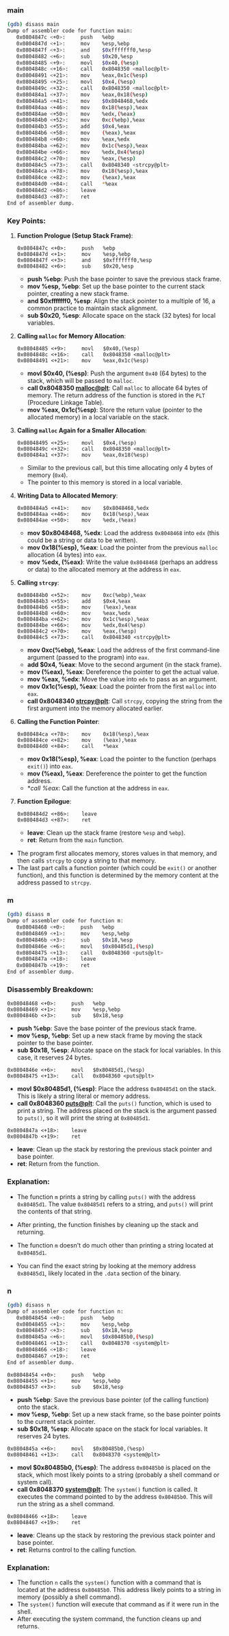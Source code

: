 ### main

``` bash
(gdb) disass main
Dump of assembler code for function main:
   0x0804847c <+0>:     push   %ebp
   0x0804847d <+1>:     mov    %esp,%ebp
   0x0804847f <+3>:     and    $0xfffffff0,%esp
   0x08048482 <+6>:     sub    $0x20,%esp
   0x08048485 <+9>:     movl   $0x40,(%esp)
   0x0804848c <+16>:    call   0x8048350 <malloc@plt>
   0x08048491 <+21>:    mov    %eax,0x1c(%esp)
   0x08048495 <+25>:    movl   $0x4,(%esp)
   0x0804849c <+32>:    call   0x8048350 <malloc@plt>
   0x080484a1 <+37>:    mov    %eax,0x18(%esp)
   0x080484a5 <+41>:    mov    $0x8048468,%edx
   0x080484aa <+46>:    mov    0x18(%esp),%eax
   0x080484ae <+50>:    mov    %edx,(%eax)
   0x080484b0 <+52>:    mov    0xc(%ebp),%eax
   0x080484b3 <+55>:    add    $0x4,%eax
   0x080484b6 <+58>:    mov    (%eax),%eax
   0x080484b8 <+60>:    mov    %eax,%edx
   0x080484ba <+62>:    mov    0x1c(%esp),%eax
   0x080484be <+66>:    mov    %edx,0x4(%esp)
   0x080484c2 <+70>:    mov    %eax,(%esp)
   0x080484c5 <+73>:    call   0x8048340 <strcpy@plt>
   0x080484ca <+78>:    mov    0x18(%esp),%eax
   0x080484ce <+82>:    mov    (%eax),%eax
   0x080484d0 <+84>:    call   *%eax
   0x080484d2 <+86>:    leave
   0x080484d3 <+87>:    ret
End of assembler dump.
```

### Key Points:
1. **Function Prologue (Setup Stack Frame)**:
   ```assembly
   0x0804847c <+0>:     push   %ebp
   0x0804847d <+1>:     mov    %esp,%ebp
   0x0804847f <+3>:     and    $0xfffffff0,%esp
   0x08048482 <+6>:     sub    $0x20,%esp
   ```
   - **push %ebp**: Push the base pointer to save the previous stack frame.
   - **mov %esp, %ebp**: Set up the base pointer to the current stack pointer, creating a new stack frame.
   - **and $0xfffffff0, %esp**: Align the stack pointer to a multiple of 16, a common practice to maintain stack alignment.
   - **sub $0x20, %esp**: Allocate space on the stack (32 bytes) for local variables.

2. **Calling `malloc` for Memory Allocation**:
   ```assembly
   0x08048485 <+9>:     movl   $0x40,(%esp)
   0x0804848c <+16>:    call   0x8048350 <malloc@plt>
   0x08048491 <+21>:    mov    %eax,0x1c(%esp)
   ```
   - **movl $0x40, (%esp)**: Push the argument `0x40` (64 bytes) to the stack, which will be passed to `malloc`.
   - **call 0x8048350 <malloc@plt>**: Call `malloc` to allocate 64 bytes of memory. The return address of the function is stored in the `PLT` (Procedure Linkage Table).
   - **mov %eax, 0x1c(%esp)**: Store the return value (pointer to the allocated memory) in a local variable on the stack.

3. **Calling `malloc` Again for a Smaller Allocation**:
   ```assembly
   0x08048495 <+25>:    movl   $0x4,(%esp)
   0x0804849c <+32>:    call   0x8048350 <malloc@plt>
   0x080484a1 <+37>:    mov    %eax,0x18(%esp)
   ```
   - Similar to the previous call, but this time allocating only 4 bytes of memory (`0x4`).
   - The pointer to this memory is stored in a local variable.

4. **Writing Data to Allocated Memory**:
   ```assembly
   0x080484a5 <+41>:    mov    $0x8048468,%edx
   0x080484aa <+46>:    mov    0x18(%esp),%eax
   0x080484ae <+50>:    mov    %edx,(%eax)
   ```
   - **mov $0x8048468, %edx**: Load the address `0x8048468` into `edx` (this could be a string or data to be written).
   - **mov 0x18(%esp), %eax**: Load the pointer from the previous `malloc` allocation (4 bytes) into `eax`.
   - **mov %edx, (%eax)**: Write the value `0x8048468` (perhaps an address or data) to the allocated memory at the address in `eax`.

5. **Calling `strcpy`**:
   ```assembly
   0x080484b0 <+52>:    mov    0xc(%ebp),%eax
   0x080484b3 <+55>:    add    $0x4,%eax
   0x080484b6 <+58>:    mov    (%eax),%eax
   0x080484b8 <+60>:    mov    %eax,%edx
   0x080484ba <+62>:    mov    0x1c(%esp),%eax
   0x080484be <+66>:    mov    %edx,0x4(%esp)
   0x080484c2 <+70>:    mov    %eax,(%esp)
   0x080484c5 <+73>:    call   0x8048340 <strcpy@plt>
   ```
   - **mov 0xc(%ebp), %eax**: Load the address of the first command-line argument (passed to the program) into `eax`.
   - **add $0x4, %eax**: Move to the second argument (in the stack frame).
   - **mov (%eax), %eax**: Dereference the pointer to get the actual value.
   - **mov %eax, %edx**: Move the value into `edx` to pass as an argument.
   - **mov 0x1c(%esp), %eax**: Load the pointer from the first `malloc` into `eax`.
   - **call 0x8048340 <strcpy@plt>**: Call `strcpy`, copying the string from the first argument into the memory allocated earlier.

6. **Calling the Function Pointer**:
   ```assembly
   0x080484ca <+78>:    mov    0x18(%esp),%eax
   0x080484ce <+82>:    mov    (%eax),%eax
   0x080484d0 <+84>:    call   *%eax
   ```
   - **mov 0x18(%esp), %eax**: Load the pointer to the function (perhaps `exit()`) into `eax`.
   - **mov (%eax), %eax**: Dereference the pointer to get the function address.
   - **call *%eax**: Call the function at the address in `eax`.

7. **Function Epilogue**:
   ```assembly
   0x080484d2 <+86>:    leave
   0x080484d3 <+87>:    ret
   ```
   - **leave**: Clean up the stack frame (restore `%esp` and `%ebp`).
   - **ret**: Return from the `main` function.

- The program first allocates memory, stores values in that memory, and then calls `strcpy` to copy a string to that memory.
- The last part calls a function pointer (which could be `exit()` or another function), and this function is determined by the memory content at the address passed to `strcpy`.

### m

``` bash
(gdb) disass m
Dump of assembler code for function m:
   0x08048468 <+0>:     push   %ebp
   0x08048469 <+1>:     mov    %esp,%ebp
   0x0804846b <+3>:     sub    $0x18,%esp
   0x0804846e <+6>:     movl   $0x80485d1,(%esp)
   0x08048475 <+13>:    call   0x8048360 <puts@plt>
   0x0804847a <+18>:    leave
   0x0804847b <+19>:    ret
End of assembler dump.
```


### Disassembly Breakdown:

```assembly
0x08048468 <+0>:     push   %ebp
0x08048469 <+1>:     mov    %esp,%ebp
0x0804846b <+3>:     sub    $0x18,%esp
```
- **push %ebp**: Save the base pointer of the previous stack frame.
- **mov %esp, %ebp**: Set up a new stack frame by moving the stack pointer to the base pointer.
- **sub $0x18, %esp**: Allocate space on the stack for local variables. In this case, it reserves 24 bytes.

```assembly
0x0804846e <+6>:     movl   $0x80485d1,(%esp)
0x08048475 <+13>:    call   0x8048360 <puts@plt>
```
- **movl $0x80485d1, (%esp)**: Place the address `0x80485d1` on the stack. This is likely a string literal or memory address.
- **call 0x8048360 <puts@plt>**: Call the `puts()` function, which is used to print a string. The address placed on the stack is the argument passed to `puts()`, so it will print the string at `0x80485d1`.

```assembly
0x0804847a <+18>:    leave
0x0804847b <+19>:    ret
```
- **leave**: Clean up the stack by restoring the previous stack pointer and base pointer.
- **ret**: Return from the function.

### Explanation:
- The function `m` prints a string by calling `puts()` with the address `0x80485d1`. The value `0x80485d1` refers to a string, and `puts()` will print the contents of that string.
- After printing, the function finishes by cleaning up the stack and returning.

- The function `m` doesn't do much other than printing a string located at `0x80485d1`.
- You can find the exact string by looking at the memory address `0x80485d1`, likely located in the `.data` section of the binary.

### n

``` bash
(gdb) disass n
Dump of assembler code for function n:
   0x08048454 <+0>:     push   %ebp
   0x08048455 <+1>:     mov    %esp,%ebp
   0x08048457 <+3>:     sub    $0x18,%esp
   0x0804845a <+6>:     movl   $0x80485b0,(%esp)
   0x08048461 <+13>:    call   0x8048370 <system@plt>
   0x08048466 <+18>:    leave
   0x08048467 <+19>:    ret
End of assembler dump.
```

```assembly
0x08048454 <+0>:     push   %ebp
0x08048455 <+1>:     mov    %esp,%ebp
0x08048457 <+3>:     sub    $0x18,%esp
```
- **push %ebp**: Save the previous base pointer (of the calling function) onto the stack.
- **mov %esp, %ebp**: Set up a new stack frame, so the base pointer points to the current stack pointer.
- **sub $0x18, %esp**: Allocate space on the stack for local variables. It reserves 24 bytes.

```assembly
0x0804845a <+6>:     movl   $0x80485b0,(%esp)
0x08048461 <+13>:    call   0x8048370 <system@plt>
```
- **movl $0x80485b0, (%esp)**: The address `0x80485b0` is placed on the stack, which most likely points to a string (probably a shell command or system call).
- **call 0x8048370 <system@plt>**: The `system()` function is called. It executes the command pointed to by the address `0x80485b0`. This will run the string as a shell command.

```assembly
0x08048466 <+18>:    leave
0x08048467 <+19>:    ret
```
- **leave**: Cleans up the stack by restoring the previous stack pointer and base pointer.
- **ret**: Returns control to the calling function.

### Explanation:
- The function `n` calls the `system()` function with a command that is located at the address `0x80485b0`. This address likely points to a string in memory (possibly a shell command).
- The `system()` function will execute that command as if it were run in the shell.
- After executing the system command, the function cleans up and returns.
    